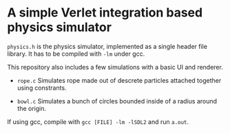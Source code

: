 # A simple Verlet integration based physics simulator

`physics.h` is the physics simulator, implemented as a single header file library. 
It has to be compiled with `-lm` under gcc.
<!--[Explanation of the code on GitHub pages](http://10maurycy10.github.io/tutorials/a_super_simple_physics_engine/)-->

This repository also includes a few simulations with a basic UI and renderer.

- `rope.c` Simulates rope made out of descrete particles attached together using constrants.

- `bowl.c` Simulates a bunch of circles bounded inside of a radius around the origin.

If using gcc, compile with `gcc [FILE] -lm -lSDL2` and run `a.out`.
